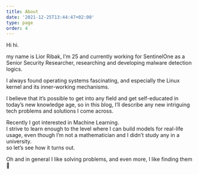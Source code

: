 ```yaml
---
title: About
date: '2021-12-25T13:44:47+02:00'
type: page
order: 4
---
```

Hi hi.

my name is Lior Ribak, I’m 25 and currently working for SentinelOne as a Senior Security Researcher, researching and developing malware detection logics.

I always found operating systems fascinating, and especially the Linux kernel and its inner-working mechanisms.

I believe that it’s possible to get into any field and get self-educated in today’s new knowledge age, so in this blog, I’ll describe any new intriguing tech problems and solutions I come across.

Recently I got interested in Machine Learning.  
I strive to learn enough to the level where I can build models for real-life usage, even though I’m not a mathematician and I didn’t study any in a university.  
so let’s see how it turns out.

Oh and in general I like solving problems, and even more, I like finding them 🙂
